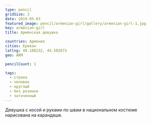 ```yaml
---
type: pencil
gridSize: 2
date: 2019-05-03
featured_image: pencil/armenian-girl/gallery/armenian-girl-1.jpg
key: armenian-girl
title: Армянская девушка

countries: Армения
cities: Ереван
latlng: 40.180232, 44.502673
geo: ARM

pencilCount: 1

tags:
  - страна
  - человек
  - круглый
  - без резинки
  - заточенный
---
```


Девушка с косой и руками по швам в национальном костюме нарисована на карандаше.
